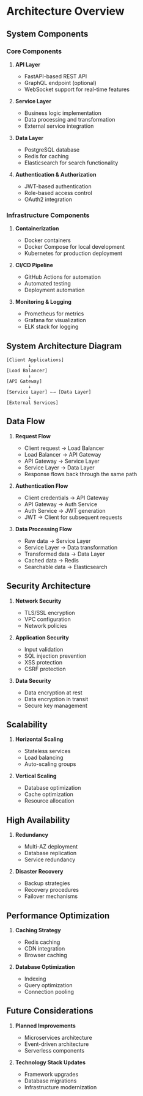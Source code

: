 # Architecture Overview

## System Components

### Core Components

1. **API Layer**
   - FastAPI-based REST API
   - GraphQL endpoint (optional)
   - WebSocket support for real-time features

2. **Service Layer**
   - Business logic implementation
   - Data processing and transformation
   - External service integration

3. **Data Layer**
   - PostgreSQL database
   - Redis for caching
   - Elasticsearch for search functionality

4. **Authentication & Authorization**
   - JWT-based authentication
   - Role-based access control
   - OAuth2 integration

### Infrastructure Components

1. **Containerization**
   - Docker containers
   - Docker Compose for local development
   - Kubernetes for production deployment

2. **CI/CD Pipeline**
   - GitHub Actions for automation
   - Automated testing
   - Deployment automation

3. **Monitoring & Logging**
   - Prometheus for metrics
   - Grafana for visualization
   - ELK stack for logging

## System Architecture Diagram

```
[Client Applications]
        ↓
[Load Balancer]
        ↓
[API Gateway]
        ↓
[Service Layer] ←→ [Data Layer]
        ↓
[External Services]
```

## Data Flow

1. **Request Flow**
   - Client request → Load Balancer
   - Load Balancer → API Gateway
   - API Gateway → Service Layer
   - Service Layer → Data Layer
   - Response flows back through the same path

2. **Authentication Flow**
   - Client credentials → API Gateway
   - API Gateway → Auth Service
   - Auth Service → JWT generation
   - JWT → Client for subsequent requests

3. **Data Processing Flow**
   - Raw data → Service Layer
   - Service Layer → Data transformation
   - Transformed data → Data Layer
   - Cached data → Redis
   - Searchable data → Elasticsearch

## Security Architecture

1. **Network Security**
   - TLS/SSL encryption
   - VPC configuration
   - Network policies

2. **Application Security**
   - Input validation
   - SQL injection prevention
   - XSS protection
   - CSRF protection

3. **Data Security**
   - Data encryption at rest
   - Data encryption in transit
   - Secure key management

## Scalability

1. **Horizontal Scaling**
   - Stateless services
   - Load balancing
   - Auto-scaling groups

2. **Vertical Scaling**
   - Database optimization
   - Cache optimization
   - Resource allocation

## High Availability

1. **Redundancy**
   - Multi-AZ deployment
   - Database replication
   - Service redundancy

2. **Disaster Recovery**
   - Backup strategies
   - Recovery procedures
   - Failover mechanisms

## Performance Optimization

1. **Caching Strategy**
   - Redis caching
   - CDN integration
   - Browser caching

2. **Database Optimization**
   - Indexing
   - Query optimization
   - Connection pooling

## Future Considerations

1. **Planned Improvements**
   - Microservices architecture
   - Event-driven architecture
   - Serverless components

2. **Technology Stack Updates**
   - Framework upgrades
   - Database migrations
   - Infrastructure modernization
